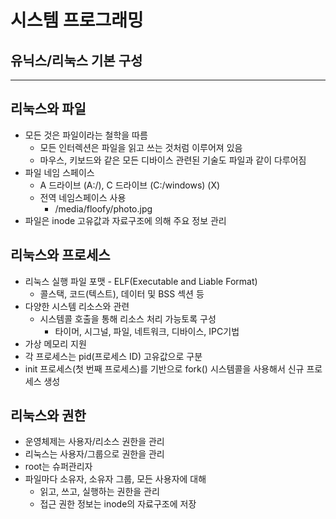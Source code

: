# 시스템 프로그래밍

## **유닉스/리눅스 기본 구성**

---

## 리눅스와 파일

- 모든 것은 파일이라는 철학을 따름
    - 모든 인터렉션은 파일을 읽고 쓰는 것처럼 이루어져 있음
    - 마우스, 키보드와 같은 모든 디바이스 관련된 기술도 파일과 같이 다루어짐
- 파일 네임 스페이스
    - A 드라이브 (A:/), C 드라이브 (C:/windows) (X)
    - 전역 네임스페이스 사용
        - /media/floofy/photo.jpg
- 파일은 inode 고유값과 자료구조에 의해 주요 정보 관리

## 리눅스와 프로세스

- 리눅스 실행 파일 포맷 - ELF(Executable and Liable Format)
    - 콜스택, 코드(텍스트), 데이터 및 BSS 섹션 등
- 다양한 시스템 리소스와 관련
    - 시스템콜 호출을 통해 리소스 처리 가능토록 구성
        - 타이머, 시그널, 파일, 네트워크, 디바이스, IPC기법
- 가상 메모리 지원
- 각 프로세스는 pid(프로세스 ID) 고유값으로 구분
- init 프로세스(첫 번째 프로세스)를 기반으로 fork() 시스템콜을 사용해서 신규 프로세스 생성

## 리눅스와 권한

- 운영체제는 사용자/리소스 권한을 관리
- 리눅스는 사용자/그룹으로 권한을 관리
- root는 슈퍼관리자
- 파일마다 소유자, 소유자 그룹, 모든 사용자에 대해
    - 읽고, 쓰고, 실행하는 권한을 관리
    - 접근 권한 정보는 inode의 자료구조에 저장